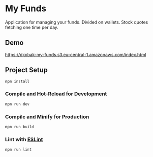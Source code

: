 # My Funds

Application for managing your funds. Divided on wallets. Stock quotes fetching one time per day.

## Demo

https://dkobak-my-funds.s3.eu-central-1.amazonaws.com/index.html

## Project Setup

```sh
npm install
```

### Compile and Hot-Reload for Development

```sh
npm run dev
```

### Compile and Minify for Production

```sh
npm run build
```

### Lint with [ESLint](https://eslint.org/)

```sh
npm run lint
```

